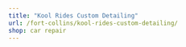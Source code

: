```yaml
---
title: "Kool Rides Custom Detailing"
url: /fort-collins/kool-rides-custom-detailing/
shop: car repair
---
```

